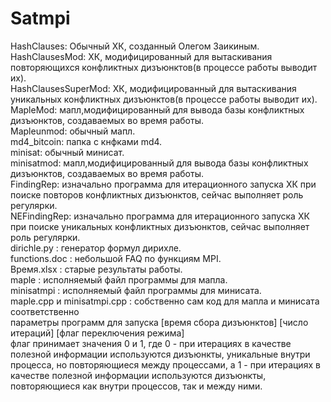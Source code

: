 # Satmpi

HashClauses: Обычный ХК, созданный Олегом Заикиным.  
HashСlausesMod: ХК, модифицированный для вытаскивания повторяющихся конфликтных дизъюнктов(в процессе работы выводит их).  
HashСlausesSuperMod: ХК, модифицированный для вытаскивания уникальных конфликтных дизъюнктов(в процессе работы выводит их).  
MapleMod: мапл,модифицированный для вывода базы конфликтных дизъюнктов, создаваемых во время работы.  
Mapleunmod: обычный мапл.  
md4_bitcoin: папка с кнфками md4.  
minisat: обычный минисат.  
minisatmod: мапл,модифицированный для вывода базы конфликтных дизъюнктов, создаваемых во время работы.  
FindingRep: изначально программа для итерационного запуска ХК при поиске повторов конфликтных дизъюнктов, сейчас выполняет роль регулярки.  
NEFindingRep: изначально программа для итерационного запуска ХК при поиске уникальных конфликтных дизъюнктов, сейчас выполняет роль регулярки.  
dirichle.py : генератор формул дирихле.  
functions.doc : небольшой FAQ по функциям MPI.  
Время.xlsx : старые результаты работы.  
maple : исполняемый файл программы для мапла.  
minisatmpi : исполняемый файл программы для минисата.  
maple.cpp и minisatmpi.cpp : собственно сам код для мапла и минисата соответственно  
параметры программ для запуска [время сбора дизъюнктов] [число итераций] [флаг переключения режима]  
флаг принимает значения 0 и 1, где 0 - при итерациях в качестве полезной информации используются дизъюнкты, уникальные внутри процесса, но повторяющиеся между процессами, а 1 - при итерациях в качестве полезной информации используются дизъюнкты, повторяющиеся как внутри процессов, так и между ними.  
